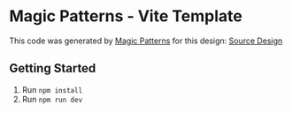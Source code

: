 # Magic Patterns - Vite Template

This code was generated by [Magic Patterns](https://magicpatterns.com) for this design: [Source Design](https://www.magicpatterns.com/c/aret82mkzbtectoavzmnad)

## Getting Started

1. Run `npm install`
2. Run `npm run dev`
